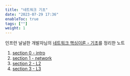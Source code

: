 ```yaml
---
title: "네트워크 기초"
date: "2023-07-29 17:36"
enableToc: true
tags: [""]
weight: 1
---
```


인프런 널널한 개발자님의 <a href='https://www.inflearn.com/course/%EB%84%A4%ED%8A%B8%EC%9B%8C%ED%81%AC-%ED%95%B5%EC%8B%AC%EC%9D%B4%EB%A1%A0-%EA%B8%B0%EC%B4%88' target='_blank'>네트워크 핵심이론 - 기초</a>를 정리한 노트

1. [section 0 - intro](brain/Lecture/network/free-dev/network-basic/section0.md)
2. [section 1 - network](brain/Lecture/network/free-dev/network-basic/section1.md)
3. [section 2 - L2](brain/Lecture/network/free-dev/network-basic/section2.md)
4. [section 3 - L3](brain/Lecture/network/free-dev/network-basic/section3.md)
